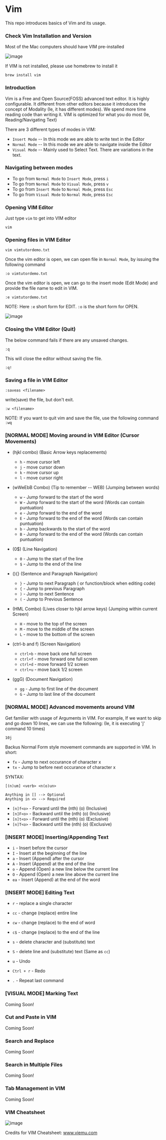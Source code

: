 # Vim
This repo introduces basics of Vim and its usage.

### Check Vim Installation and Version

Most of the Mac computers should have VIM pre-installed

![image](https://user-images.githubusercontent.com/2145211/48574771-06d7f480-e8de-11e8-8294-f3fda37adeea.png)

If VIM is not installed, please use homebrew to install it

```
brew install vim
```

### Introduction

Vim is a Free and Open Source(FOSS) advanced text editor. It is highly configurable.
It different from other editors because it introduces the concept of Modality (Ie, it has different modes).
We spend more time reading code than writing it. VIM is optimized for what you do most (Ie, Reading/Navigating Text)

There are 3 different types of modes in VIM:

* `Insert Mode` -- In this mode we are able to write text in the Editor
* `Normal Mode` -- In this mode we are able to navigate inside the Editor
* `Visual Mode` -- Mainly used to Select Text. There are variations in the text.  

### Navigating between modes

* To go from `Normal Mode` to `Insert Mode`, press `i`
* To go from `Normal Mode` to `Visual Mode`, press `v`
* To go from `Insert Mode` to `Normal Mode`, press `Esc`
* To go from `Visual Mode` to `Normal Mode`, press `Esc`

### Opening VIM Editor

Just type `vim` to get into VIM editor

```
vim
```

### Opening files in VIM Editor

```
vim vimtutordemo.txt
```

Once the vim editor is open, we can open file in `Normal Mode`, by issuing the following command

```
:o vimtutordemo.txt
```

Once the vim editor is open, we can go to the insert mode (Edit Mode) and provide the file name to edit in VIM.

```
:e vimtutordemo.txt
```

NOTE: Here `:e` short form for EDIT. `:o` is the short form for OPEN.

![image](https://user-images.githubusercontent.com/2145211/48583941-7a85fb80-e8f6-11e8-8be9-348b5d7b0de8.png)


### Closing the VIM Editor (Quit)

The below command fails if there are any unsaved changes.
```
:q
```

This will close the editor without saving the file.
```
:q! 
```

### Saving a file in VIM Editor

```
:saveas <filename>
```

write(save) the file, but don't exit.
```
:w <filename>
```

NOTE: If you want to quit vim and save the file, use the following command `:wq`

### [NORMAL MODE] Moving around in VIM Editor (Cursor Movements) 

* (hjkl combo) (Basic Arrow keys replacements)
  * `h` - move cursor left
  * `j` - move cursor down
  * `k` - move cursor up
  * `l` - move cursor right

* (wWeEbB Combo) (Tip to remember -- WEB) (Jumping between words)
  * `w` - Jump forward to the start of the word
  * `W` - Jump forward to the start of the word (Words can contain puntuation)
  * `e` - Jump forward to the end of the word
  * `E` - Jump forward to the end of the word (Words can contain puntuation)
  * `b` - Jump backwards to the start of the word
  * `B` - Jump forward to the end of the word (Words can contain puntuation)
  
* (0$) (Line Navigation)
  * `0` - Jump to the start of the line
  * `$` - Jump to the end of the line
  
* (){} (Sentence and Paragraph Navigation)
  * `}` - Jump to next Paragraph ( or function/block when editing code)
  * `{` - Jump to previous Paragraph
  * `)` - Jump to next Sentence
  * `(` - Jump to Previous Sentence

* (HML Combo) (Lives closer to hjkl arrow keys) (Jumping within current Screen)
  * `H` - move to the top of the screen
  * `M` - move to the middle of the screen
  * `L` - move to the bottom of the screen
  
* (ctrl-b and f) (Screen Navigation)
  * `ctrl+b` - move back one full screen
  * `ctrl+f` - move forward one full screen
  * `ctrl+d` - move forward 1/2 screen
  * `ctrl+u` - move back 1/2 screen

* (ggG) (Document Navigation)
  * `gg` - Jump to first line of the document
  * `G` - Jump to last line of the document

### [NORMAL MODE] Advanced movements around VIM 

Get familier with usage of Arguments in VIM. For example,
If we want to skip and go down 10 lines, we can use the following: (Ie, it is executing 'j' command 10 times)

```
10j
```

Backus Normal Form style movement commands are supported in VIM.
In short:

* `fx` - Jump to next occurance of character x
* `tx` - Jump to before next occurance of character x

SYNTAX:
```
[(n)um] <verb> <n(o)un>

Anything in [] --> Optional
Anything in <> --> Required
```

* `[n]f<o>` - Forward until the (nth) (o) (Inclusive)
* `[n]F<o>` - Backward until the (nth) (o) (Inclusive)
* `[n]t<o>` - Forward until the (nth) (o) (Exclusive)
* `[n]T<o>` - Backward until the (nth) (o) (Exclusive)


### [INSERT MODE] Inserting/Appending Text 

* `i` - Insert before the cursor
* `I` - Insert at the beginning of the line
* `a` - Insert (Append) after the cursor
* `A` - Insert (Append) at the end of the line
* `o` - Append (Open) a new line below the current line
* `O` - Append (Open) a new line above the current line
* `ea` - Insert (Append) at the end of the word

### [INSERT MODE] Editing Text 

* `r` - replace a single character
* `cc` - change (replace) entire line
* `cw` - change (replace) to the end of word
* `c$` - change (replace) to the end of the line
* `s` - delete character and (substitute) text
* `S` - delete line and (substitute) text (Same as `cc`)

* `u` - Undo
* `Ctrl + r` - Redo
* `.` - Repeat last command

### [VISUAL MODE] Marking Text

Coming Soon!

### Cut and Paste in VIM

Coming Soon!

### Search and Replace

Coming Soon!

### Search in Multiple Files

Coming Soon!

### Tab Management in VIM

Coming Soon!

### VIM Cheatsheet
	
![image](https://user-images.githubusercontent.com/2145211/48723633-22504180-ebf5-11e8-8aad-c9a7ebf61846.png)

Credits for VIM Cheatsheet: www.viemu.com
